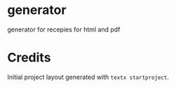 # generator

generator for recepies for html and pdf


# Credits

Initial project layout generated with `textx startproject`.